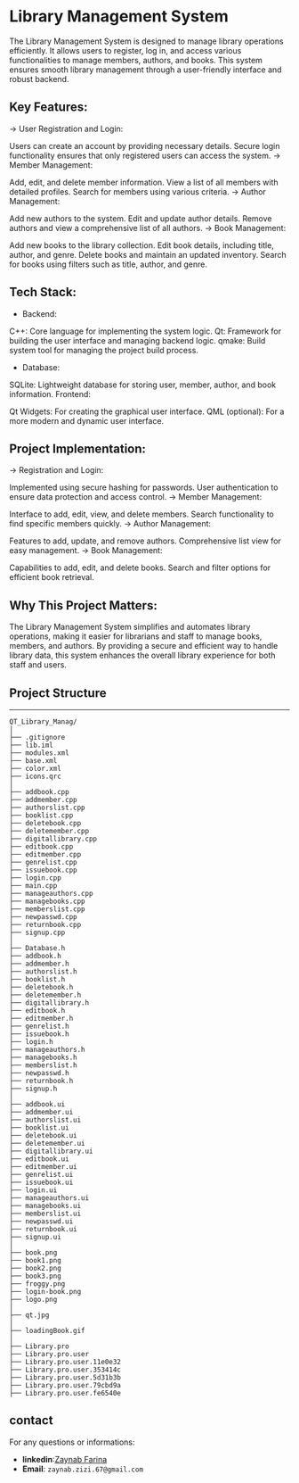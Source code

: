 # Library Management System
The Library Management System is designed to manage library operations efficiently. It allows users to register, log in, and access various functionalities to manage members, authors, and books. This system ensures smooth library management through a user-friendly interface and robust backend.

 ## Key Features:
-> User Registration and Login:

Users can create an account by providing necessary details.
Secure login functionality ensures that only registered users can access the system.
-> Member Management:

Add, edit, and delete member information.
View a list of all members with detailed profiles.
Search for members using various criteria.
-> Author Management:

Add new authors to the system.
Edit and update author details.
Remove authors and view a comprehensive list of all authors.
-> Book Management:

Add new books to the library collection.
Edit book details, including title, author, and genre.
Delete books and maintain an updated inventory.
Search for books using filters such as title, author, and genre.
## Tech Stack:
 * Backend:

C++: Core language for implementing the system logic.
Qt: Framework for building the user interface and managing backend logic.
qmake: Build system tool for managing the project build process.
 * Database:

SQLite: Lightweight database for storing user, member, author, and book information.
Frontend:

Qt Widgets: For creating the graphical user interface.
QML (optional): For a more modern and dynamic user interface.
## Project Implementation:
-> Registration and Login:

Implemented using secure hashing for passwords.
User authentication to ensure data protection and access control.
-> Member Management:

Interface to add, edit, view, and delete members.
Search functionality to find specific members quickly.
-> Author Management:

Features to add, update, and remove authors.
Comprehensive list view for easy management.
-> Book Management:

Capabilities to add, edit, and delete books.
Search and filter options for efficient book retrieval.
## Why This Project Matters:
The Library Management System simplifies and automates library operations, making it easier for librarians and staff to manage books, members, and authors. By providing a secure and efficient way to handle library data, this system enhances the overall library experience for both staff and users.


## Project Structure
_____________________________________________________________________________________________________
```
QT_Library_Manag/
│
├── .gitignore
├── lib.iml
├── modules.xml
├── base.xml
├── color.xml
├── icons.qrc
│
├── addbook.cpp
├── addmember.cpp
├── authorslist.cpp
├── booklist.cpp
├── deletebook.cpp
├── deletemember.cpp
├── digitallibrary.cpp
├── editbook.cpp
├── editmember.cpp
├── genrelist.cpp
├── issuebook.cpp
├── login.cpp
├── main.cpp
├── manageauthors.cpp
├── managebooks.cpp
├── memberslist.cpp
├── newpasswd.cpp
├── returnbook.cpp
├── signup.cpp
│
├── Database.h
├── addbook.h
├── addmember.h
├── authorslist.h
├── booklist.h
├── deletebook.h
├── deletemember.h
├── digitallibrary.h
├── editbook.h
├── editmember.h
├── genrelist.h
├── issuebook.h
├── login.h
├── manageauthors.h
├── managebooks.h
├── memberslist.h
├── newpasswd.h
├── returnbook.h
├── signup.h
│
├── addbook.ui
├── addmember.ui
├── authorslist.ui
├── booklist.ui
├── deletebook.ui
├── deletemember.ui
├── digitallibrary.ui
├── editbook.ui
├── editmember.ui
├── genrelist.ui
├── issuebook.ui
├── login.ui
├── manageauthors.ui
├── managebooks.ui
├── memberslist.ui
├── newpasswd.ui
├── returnbook.ui
├── signup.ui
│
├── book.png
├── book1.png
├── book2.png
├── book3.png
├── froggy.png
├── login-book.png
├── logo.png
│
├── qt.jpg
│
├── loadingBook.gif
│
├── Library.pro
├── Library.pro.user
├── Library.pro.user.11e0e32
├── Library.pro.user.353414c
├── Library.pro.user.5d31b3b
├── Library.pro.user.79cbd9a
├── Library.pro.user.fe6540e
```


## contact
For any questions or informations:
- **linkedin**:<a href="www.linkedin.com/in/zaynab-farina-a377841a6" target="_blank">Zaynab Farina</a><br>
- **Email**: `zaynab.zizi.67@gmail.com`

